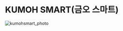 # KUMOH SMART(금오 스마트)
![kumohsmart_photo](https://user-images.githubusercontent.com/50092350/70522118-d9fb1d00-1b83-11ea-85d9-836d04f2ff89.png)
